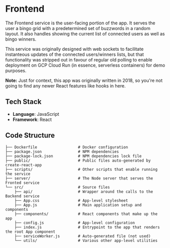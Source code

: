 # Frontend

The Frontend service is the user-facing portion of the app. It serves the user a bingo grid with a predetermined set of buzzwords in a random layout. It also handles showing the current list of connected users as well as bingo winners.

This service was originally designed with web sockets to facilitate instanteous updates of the connected users/winners lists, but that functionality was stripped out in favour of regular old polling to enable deployment on GCP Cloud Run (in essence, serverless containers) for demo purposes.

**Note:** Just for context, this app was originally written in 2018, so you're not going to find any newer React features like hooks in here.

## Tech Stack

- **Language**: JavaScript
- **Framework**: React

## Code Structure

```
├── Dockerfile                  # Docker configuration
├── package.json                # NPM dependencies
├── package-lock.json           # NPM dependencies lock file
├── public/                     # Public files auto-generated by create-react-app
├── scripts/                    # Other scripts that enable running the service
├── server/                     # The Node server that serves the Fronted service
└── src/                        # Source files
    ├── api/                    # Wrapper around the calls to the Backend service
    ├── App.css                 # App-level stylesheet
    ├── App.js                  # Main application setup and components
    ├── components/             # React components that make up the app
    ├── config.js               # App-level configuration
    ├── index.js                # Entrypoint to the app that renders the root App component
    ├── serviceWorker.js        # Auto-generated file (not used)
    └── utils/                  # Various other app-level utilities
```
